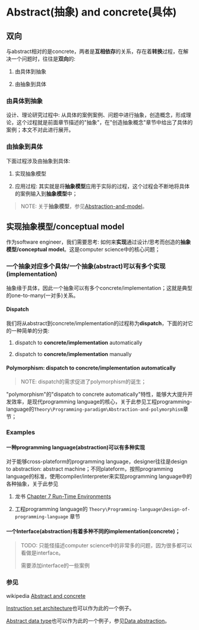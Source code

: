 # Abstract(抽象) and concrete(具体)



## 双向

与abstract相对的是concrete，两者是**互相依存**的关系，存在着**转换**过程，在解决一个问题时，往往是**双向**的:

1) 由具体到抽象

2) 由抽象到具体



### 由具体到抽象

设计、理论研究过程中: 从具体的案例案例、问题中进行抽象，创造概念，形成理论，这个过程就是前面章节描述的"抽象"，在"创造抽象概念"章节中给出了具体的案例；本文不对此进行展开。



### 由抽象到具体

下面过程涉及由抽象到具体:

1) 实现抽象模型

2) 应用过程: 其实就是将**抽象模型**应用于实际的过程，这个过程会不断地将具体的案例输入到**抽象模型**中；

> NOTE: 关于**抽象模型**，参见[Abstraction-and-model](./Abstraction-and-model.md)。



## 实现抽象模型/conceptual model

作为software engineer，我们需要思考: 如何来**实现**通过设计/思考而创造的**抽象模型/conceptual model**。这是computer science中的核心问题；



### 一个抽象对应多个具体/一个抽象(abstract)可以有多个实现(implementation)

抽象缘于具体，因此一个抽象可以有多个concrete/implementation；这就是典型的one-to-many(一对多)关系。

#### Dispatch

我们将从abstract到concrete/implementation的过程称为**dispatch**，下面的对它的一种简单的分类: 

1) dispatch to **concrete/implementation** automatically

2) dispatch to **concrete/implementation** manually

#### Polymorphism: dispatch to concrete/implementation automatically

> NOTE: dispatch的需求促进了polymorphism的诞生；

"polymorphism"的"dispatch to concrete automatically"特性，能够大大提升开发效率，是现代programming language的核心，关于此参见工程programming-language的`Theory\Programming-paradigm\Abstraction-and-polymorphism`章节；



### Examples

#### 一种programming language(abstraction)可以有多种实现

对于能够cross-plateform的programming language，designer往往是design to abstraction: abstract machine；不同plateform，按照programming language的标准，使用compiler/interpreter来实现programming language中的各种抽象，关于此参见

1) 龙书 [Chapter 7 Run-Time Environments](https://dengking.github.io/compiler-principle/Chapter-7-Run-Time-Environments/)

2) 工程programming language的 `Theory\Programming-language\Design-of-programming-language` 章节



#### 一个Interface(abstraction)有着多种不同的implementation(concrete)；

> TODO: 只能怪描述computer science中的非常多的问题，因为很多都可以看做是interface。
>
> 
>
> 需要添加interface的一些案例





### 参见

wikipedia [Abstract and concrete](https://en.wikipedia.org/wiki/Abstract_and_concrete)

[Instruction set architecture](https://en.wikipedia.org/wiki/Instruction_set_architecture)也可以作为此的一个例子。

[Abstract data type](https://en.wikipedia.org/wiki/Abstract_data_type)也可以作为此的一个例子，参见[Data abstraction](https://en.wikipedia.org/wiki/Abstraction_(computer_science)#Data_abstraction)。